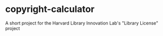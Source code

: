 copyright-calculator
====================

A short project for the Harvard Library Innovation Lab's "Library License" project